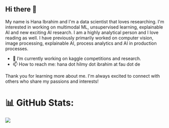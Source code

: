 ## Hi there 👋

My name is Hana Ibrahim and I'm a data scientist that loves researching. I'm interested in working on multimodal ML, unsupervised learning, explainable AI and new exciting AI research. I am a highly analytical person and I love reading as well. I have previously primarily worked on computer vision, image processing, explainable AI, process analytics and AI in production processes. 

- 🔭 I’m currently working on kaggle competitions and research.
- 📫 How to reach me: hana dot hilmy dot ibrahim at fau dot de

Thank you for learning more about me. I'm always excited to connect with others who share my passions and interests!


# 📊 GitHub Stats:
![](https://github-readme-streak-stats.herokuapp.com/?user=hanahilmy&theme=dracula&hide_border=true)<br/>
